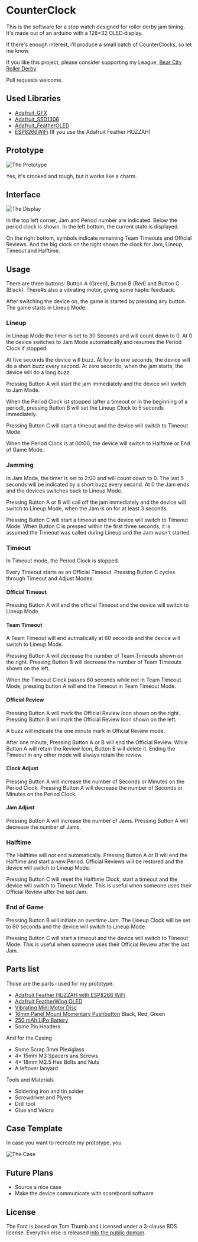 # CounterClock

This is the software for a stop watch designed for roller derby jam timing. It's made out of an arduino with a 128×32 OLED display.

If there's enough interest, i'll produce a small batch of CounterClocks, so let me know.

If you like this project, please consider supporting my League, [Bear City Roller Derby](https)

Pull requests welcome.

## Used Libraries

* [Adafruit_GFX](https://github.com/adafruit/Adafruit-GFX-Library)
* [Adafruit_SSD1306](https://github.com/adafruit/Adafruit_SSD1306)
* [Adafruit_FeatherOLED](https://github.com/adafruit/Adafruit_FeatherOLED)
* [ESP8266WiFi](https://github.com/esp8266/Arduino/) (If you use the Adafruit Feather HUZZAH)

## Prototype

![The Prototype](doc/prototype.jpg)

Yes, it's crooked and rough, but it works like a charm.

## Interface

![The Display](doc/display.png)

In the top left corner, Jam and Period number are indicated.
Below the period clock is shown.
In the left bottom, the current state is displayed.

On the right bottom, symbols indicate remaining Team Timeouts and Official Reviews.
And the big clock on the right shows the clock for Jam, Lineup, Timeout and Halftime.

## Usage

There are three buttons: Button A (Green), Button B (Red) and Button C (Black).
There#s also a vibrating motor, giving some haptic feedback.

After switching the device on, the game is started by pressing any button. The game starts in Lineup Mode.

### Lineup

In Lineup Mode the timer is set to 30 Seconds and will count down to 0. At 0 the device switches to Jam Mode automatically and resumes the Period Clock if stopped.

At five seconds the device will buzz.
At four to one seconds, the device will do a short buzz every second.
At zero seconds, when the jam starts, the device will do a long buzz.

Pressing Button A will start the jam immediately and the device will switch to Jam Mode.

When the Period Clock ist stopped (after a timeout or in the beginning of a period), pressing Button B will set the Lineup Clock to 5 seconds immediately.

Pressing Button C will start a timeout and the device will switch to Timeout Mode.

When the Period Clock is at 00:00, the device will switch to Halftime or End of Game Mode.

### Jamming

In Jam Mode, the timer is set to 2:00 and will count down to 0. The last 5 seconds will be indicated by a short buzz every second. 
At 0 the Jam ends and the devices switches back to Lineup Mode.

Pressing Button A or B will call off the jam immediately and the device will switch to Lineup Mode, when the Jam is on for at least 3 seconds.

Pressing Button C will start a timeout and the device will switch to Timeout Mode.
When Button C is pressed within the first three seconds, it is assumed the Timeout was called during Lineup and the Jam wasn't started.

### Timeout

In Timeout mode, the Period Clock is stopped.

Every Timeout starts as an Official Timeout. Pressing Button C cycles through Timeout and Adjust Modes.

#### Official Timeout

Pressing Button A will end the official Timeout and the device will switch to Lineup Mode.

#### Team Timeout

A Team Timeout will end autmatically at 60 seconds and the device will switch to Lineup Mode.

Pressing Button A will decrease the number of Team Timeouts shown on the right.
Pressing Button B will decrease the number of Team Timeouts shown on the left.

When the Timeout Clock passes 60 seconds while not in Team Timeout Mode, pressing button A will end the Timeout in Team Timeout Mode.

#### Official Review

Pressing Button A will mark the Official Review Icon shown on the right.
Pressing Button B will mark the Official Review Icon shown on the left.

A buzz will indicate the one minute mark in Official Review mode.

After one minute, Pressing Button A or B will end the Official Review. While Button A will retain the Review Icon, Button B will delete it.
Ending the Timeout in any other mode will always retain the review.

#### Clock Adjust

Pressing Button A will increase the number of Seconds or Minutes on the Period Clock.
Pressing Button A will decrease the number of Seconds or Minutes on the Period Clock.

#### Jam Adjust

Pressing Button A will increase the number of Jams.
Pressing Button A will decrease the number of Jams.

### Halftime

The Halftime will not end automatically. 
Pressing Button A or B will end the Halftime and start a new Period. Official Reviews will be restored and the device will switch to Lineup Mode.

Pressing Button C will reset the Halftime Clock, start a timeout and the device will switch to Timeout Mode. This is useful when someone uses their Official Review after the last Jam.

### End of Game

Pressing Button B will initiate an overtime Jam. The Lineup Clock will be set to 60 seconds and the device will switch to Lineup Mode. 

Pressing Button C will start a timeout and the device will switch to Timeout Mode. This is useful when someone uses their Official Review after the last Jam.

## Parts list

Those are the parts i used for my prototype.

* [Adafruit Feather HUZZAH with ESP8266 WiFi](https://www.adafruit.com/products/2821)
* [Adafruit FeatherWing OLED](https://www.adafruit.com/products/2900)
* [Vibrating Mini Motor Disc](https://www.adafruit.com/products/1201)
* [16mm Panel Mount Momentary Pushbutton](https://www.adafruit.com/products/1445) Black, Red, Green
* [250 mAh LiPo Battery](https://www.adafruit.com/categories/917)
* Some Pin Headers

And for the Casing

* Some Scrap 3mm Plexiglass
* 4× 15mm M3 Spacers ans Screws
* 4× 18mm M2.5 Hex Bolts and Nuts
* A leftover lanyard

Tools and Materials

* Soldering iron and tin solder
* Screwdriver and Plyers
* Drill tool
* Glue and Velcro

## Case Template

In case you want to recreate my prototype, you 

![The Case](doc/case.png)

## Future Plans

* Source a nice case
* Make the device communicate with scoreboard software

## License

The Font is based on Tom Thumb and Licensed under a 3-clause BDS license.
Everythin else is released [into the public domain](http://unlicense.org/).
